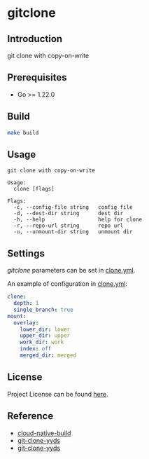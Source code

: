 # gitclone

## Introduction

git clone with copy-on-write



## Prerequisites

- Go >= 1.22.0



## Build

```bash
make build
```



## Usage

```
git clone with copy-on-write

Usage:
  clone [flags]

Flags:
  -c, --config-file string   config file
  -d, --dest-dir string      dest dir
  -h, --help                 help for clone
  -r, --repo-url string      repo url
  -u, --unmount-dir string   unmount dir
```



## Settings

*gitclone* parameters can be set in [clone.yml](https://github.com/craftslab/gitclone/blob/main/clone.yml).

An example of configuration in [clone.yml](https://github.com/craftslab/gitclone/blob/main/clone.yml):

```yaml
clone:
  depth: 1
  single_branch: true
mount:
  overlay:
    lower_dir: lower
    upper_dir: upper
    work_dir: work
    index: off
    merged_dir: merged
```



## License

Project License can be found [here](LICENSE).



## Reference

- [cloud-native-build](https://docs.cnb.cool/zh/)
- [git-clone-yyds](https://cloud.tencent.com/developer/article/2456809)
- [git-clone-yyds](https://cnb.cool/cnb/cool/git-clone-yyds)
